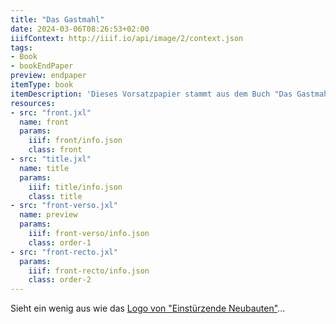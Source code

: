 ```yaml
---
title: "Das Gastmahl"
date: 2024-03-06T08:26:53+02:00
iiifContext: http://iiif.io/api/image/2/context.json
tags:
- Book
- bookEndPaper
preview: endpaper
itemType: book
itemDescription: 'Dieses Vorsatzpapier stammt aus dem Buch "Das Gastmahl", von Xenophon, übersetzt von Benno von Hagen, erschienen 1911 bei Eugen Diedrichs in Jena. <a class="worldcat" href="https://search.worldcat.org/de/title/230724161">&nbsp;</a>'
resources:
- src: "front.jxl"
  name: front
  params:
    iiif: front/info.json
    class: front
- src: "title.jxl"
  name: title
  params:
    iiif: title/info.json
    class: title
- src: "front-verso.jxl"
  name: preview
  params:
    iiif: front-verso/info.json
    class: order-1
- src: "front-recto.jxl"
  params:
    iiif: front-recto/info.json
    class: order-2
---
```

Sieht ein wenig aus wie das [Logo von "Einstürzende Neubauten"](https://en.wikipedia.org/wiki/Einst%C3%BCrzende_Neubauten#Band_name_and_logo)...
